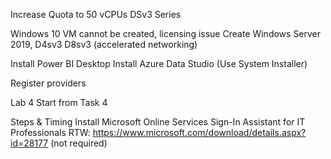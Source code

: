 Increase Quota to 50 vCPUs DSv3 Series

Windows 10 VM cannot be created, licensing issue
Create Windows Server 2019, D4sv3 D8sv3 (accelerated networking)

Install Power BI Desktop
Install Azure Data Studio (Use System Installer)

Register providers

Lab 4
Start from Task 4

Steps & Timing
Install Microsoft Online Services Sign-In Assistant for IT Professionals RTW: https://www.microsoft.com/download/details.aspx?id=28177 (not required)




